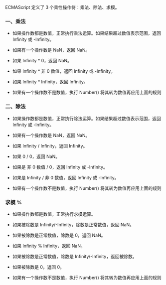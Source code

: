 
ECMAScript 定义了 3 个乘性操作符：乘法、除法、求模。

### 一、乘法

- 如果操作数都是数值，正常执行乘法运算。如果结果超过数值表示范围，返回 Infinity 或 -Infinity。

- 如果有一个操作数是 NaN，返回 NaN。

- 如果 Infinity * 0，返回 NaN。

- 如果 Infinity * 非 0 数值，返回 Infinity 或 -Infinity。

- 如果 Infinity * Infinity，返回 Infinity。

- 如果有一个操作数不是数值，执行 Number() 将其转为数值再应用上面的规则


### 二、除法

- 如果操作数都是数值，正常执行除法运算。如果结果超过数值表示范围，返回 Infinity 或 -Infinity。

- 如果有一个操作数是 NaN，返回 NaN。

- 如果 Infinity / Infinity，返回 Infinity。

- 如果 0 / 0，返回 NaN。

- 如果是 非 0 数值 / 0，返回 Infinity 或 -Infinity。

- 如果是 Infinity / 非 0 数值，返回 Infinity 或 -Infinity。

- 如果有一个操作数不是数值，执行 Number() 将其转为数值再应用上面的规则


### 求模 %

- 如果操作数都是数值，正常执行求模运算。

- 如果被除数是 Infinity/-Infinity，除数是正常数值，返回 NaN。

- 如果被除数是正常数值，除数是 0，返回 NaN。

- 如果 Infinity % Infinity，返回 NaN。

- 如果被除数是正常数值，除数是 Infinity/-Infinity，返回被除数。

- 如果被除数是 0，返回 0。

- 如果有一个操作数不是数值，执行 Number() 将其转为数值再应用上面的规则
